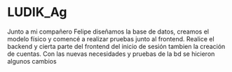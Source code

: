 # LUDIK_Ag

Junto a mi compañero Felipe diseñamos la base de datos, creamos el modelo físico y comencé a realizar pruebas junto al frontend. Realice el backend y cierta parte del frontend del inicio de sesión tambien la creación de cuentas. Con las nuevas necesidades y pruebas de la bd se hicieron algunos cambios
